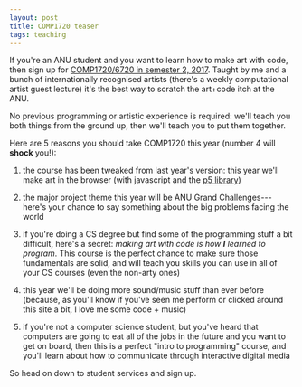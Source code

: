 ```yaml
---
layout: post
title: COMP1720 teaser
tags: teaching
---
```


If you're an ANU student and you want to learn how to make art with code, then
sign up for [COMP1720/6720 in semester 2,
2017](http://programsandcourses.anu.edu.au/course/COMP1720). Taught by me and a
bunch of internationally recognised artists (there's a weekly computational
artist guest lecture) it's the best way to scratch the art+code itch at the ANU.

No previous programming or artistic experience is required: we'll teach you both
things from the ground up, then we'll teach you to put them together.

Here are 5 reasons you should take COMP1720 this year (number 4 will **shock**
you!):

1. the course has been tweaked from last year's version: this year we'll make
   art in the browser (with javascript and the [p5 library](https://p5js.org/))
   
2. the major project theme this year will be ANU Grand Challenges---here's your
   chance to say something about the big problems facing the world
   
3. if you're doing a CS degree but find some of the programming stuff a bit
   difficult, here's a secret: *making art with code is how **I** learned to
   program*. This course is the perfect chance to make sure those fundamentals
   are solid, and will teach you skills you can use in all of your CS courses
   (even the non-arty ones)

4. this year we'll be doing more sound/music stuff than ever before (because, as
   you'll know if you've seen me perform or clicked around this site a bit, I
   love me some code + music)

5. if you're not a computer science student, but you've heard that computers are
   going to eat all of the jobs in the future and you want to get on board, then
   this is a perfect "intro to programming" course, and you'll learn about how
   to communicate through interactive digital media

So head on down to student services and sign up.
